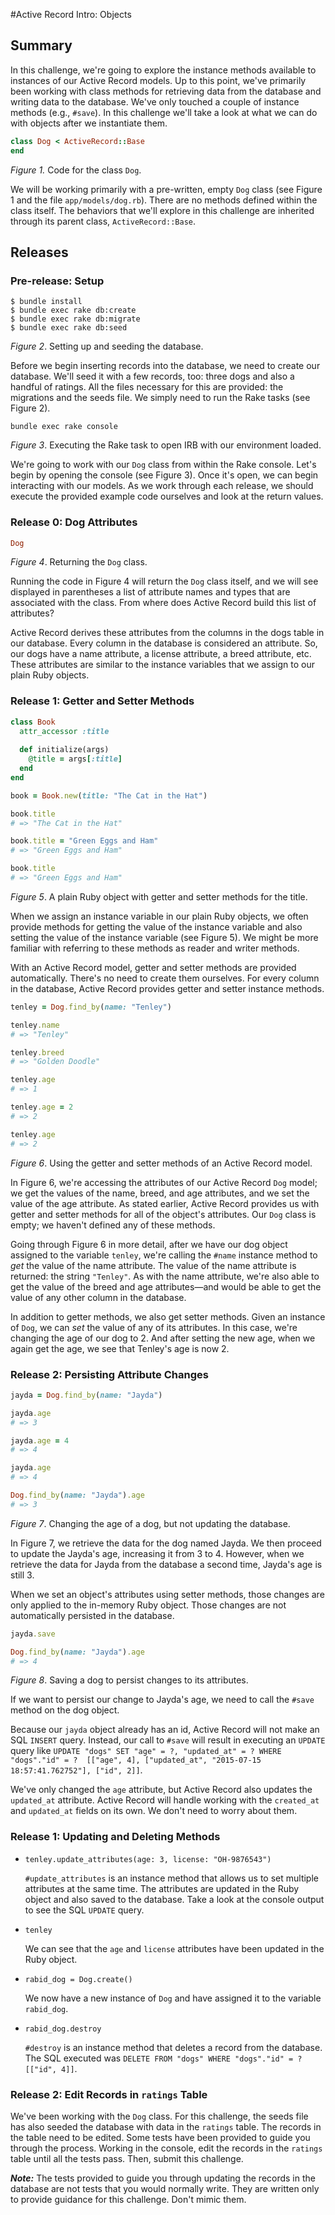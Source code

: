 #Active Record Intro:  Objects

## Summary
In this challenge, we're going to explore the instance methods available to instances of our Active Record models.  Up to this point, we've primarily been working with class methods for retrieving data from the database and writing data to the database.  We've only touched a couple of instance methods (e.g., `#save`).  In this challenge we'll take a look at what we can do with objects after we instantiate them.

```ruby
class Dog < ActiveRecord::Base
end
```

*Figure 1.*  Code for the class `Dog`.

We will be working primarily with a pre-written, empty `Dog` class (see Figure 1 and the file `app/models/dog.rb`).  There are no methods defined within the class itself.  The behaviors that we'll explore in this challenge are inherited through its parent class, `ActiveRecord::Base`.  


## Releases
### Pre-release: Setup
```
$ bundle install
$ bundle exec rake db:create
$ bundle exec rake db:migrate
$ bundle exec rake db:seed
```
*Figure 2*.  Setting up and seeding the database.

Before we begin inserting records into the database, we need to create our database. We'll seed it with a few records, too: three dogs and also a handful of ratings.  All the files necessary for this are provided:  the migrations and the seeds file.  We simply need to run the Rake tasks (see Figure 2).

```
bundle exec rake console
```
*Figure 3*.  Executing the Rake task to open IRB with our environment loaded.

We're going to work with our `Dog` class from within the Rake console.  Let's begin by opening the console (see Figure 3).  Once it's open, we can begin interacting with our models.  As we work through each release, we should execute the provided example code ourselves and look at the return values.


### Release 0: Dog Attributes
```ruby
Dog
```
*Figure 4*. Returning the `Dog` class.

Running the code in Figure 4 will return the `Dog` class itself, and we will see displayed in parentheses a list of attribute names and types that are associated with the class.  From where does Active Record build this list of attributes?

Active Record derives these attributes from the columns in the dogs table in our database.  Every column in the database is considered an attribute.  So, our dogs have a name attribute, a license attribute, a breed attribute, etc.  These attributes are similar to the instance variables that we assign to our plain Ruby objects.


### Release 1: Getter and Setter Methods
```ruby
class Book
  attr_accessor :title
  
  def initialize(args)
    @title = args[:title]
  end
end

book = Book.new(title: "The Cat in the Hat")

book.title
# => "The Cat in the Hat"

book.title = "Green Eggs and Ham"
# => "Green Eggs and Ham"

book.title
# => "Green Eggs and Ham"
```
*Figure 5*. A plain Ruby object with getter and setter methods for the title.

When we assign an instance variable in our plain Ruby objects, we often provide methods for getting the value of the instance variable and also setting the value of the instance variable (see Figure 5).  We might be more familiar with referring to these methods as reader and writer methods.

With an Active Record model, getter and setter methods are provided automatically.  There's no need to create them ourselves.  For every column in the database, Active Record provides getter and setter instance methods.

```ruby
tenley = Dog.find_by(name: "Tenley")

tenley.name
# => "Tenley"

tenley.breed
# => "Golden Doodle"

tenley.age
# => 1

tenley.age = 2
# => 2

tenley.age
# => 2
```
*Figure 6*. Using the getter and setter methods of an Active Record model.

In Figure 6, we're accessing the attributes of our Active Record `Dog` model; we get the values of the name, breed, and age attributes, and we set the value of the age attribute.  As stated earlier, Active Record provides us with getter and setter methods for all of the object's attributes.  Our `Dog` class is empty; we haven't defined any of these methods.

Going through Figure 6 in more detail, after we have our dog object assigned to the variable `tenley`, we're calling the `#name` instance method to *get* the value of the name attribute.  The value of the name attribute is returned:  the string `"Tenley"`.  As with the name attribute, we're also able to get the value of the breed and age attributes—and would be able to get the value of any other column in the database.

In addition to getter methods, we also get setter methods.  Given an instance of `Dog`, we can *set* the value of any of its attributes.  In this case, we're changing the age of our dog to 2.  And after setting the new age, when we again get the age, we see that Tenley's age is now 2.


### Release 2: Persisting Attribute Changes
```ruby
jayda = Dog.find_by(name: "Jayda")

jayda.age
# => 3

jayda.age = 4
# => 4

jayda.age
# => 4

Dog.find_by(name: "Jayda").age
# => 3
```
*Figure 7*.  Changing the age of a dog, but not updating the database.

In Figure 7, we retrieve the data for the dog named Jayda.  We then proceed to update the Jayda's age, increasing it from 3 to 4.  However, when we retrieve the data for Jayda from the database a second time, Jayda's age is still 3.

When we set an object's attributes using setter methods, those changes are only applied to the in-memory Ruby object.  Those changes are not automatically persisted in the database.


```ruby
jayda.save

Dog.find_by(name: "Jayda").age
# => 4
```
*Figure 8*.  Saving a dog to persist changes to its attributes.

If we want to persist our change to Jayda's age, we need to call the `#save` method on the dog object.
  
Because our `jayda` object already has an id, Active Record will not make an SQL `INSERT` query.  Instead, our call to `#save` will result in executing an `UPDATE` query like `UPDATE "dogs" SET "age" = ?, "updated_at" = ? WHERE "dogs"."id" = ?  [["age", 4], ["updated_at", "2015-07-15 18:57:41.762752"], ["id", 2]]`.
  
We've only changed the `age` attribute, but Active Record also updates the `updated_at` attribute.  Active Record will handle working with the `created_at` and `updated_at` fields on its own.  We don't need to worry about them.


### Release 1: Updating and Deleting Methods

- `tenley.update_attributes(age: 3, license: "OH-9876543")`

  `#update_attributes` is an instance method that allows us to set multiple attributes at the same time.  The attributes are updated in the Ruby object and also saved to the database.  Take a look at the console output to see the SQL `UPDATE` query.
  
- `tenley`

  We can see that the `age` and `license` attributes have been updated in the Ruby object.

- `rabid_dog = Dog.create()`

  We now have a new instance of `Dog` and have assigned it to the variable `rabid_dog`.
  
- `rabid_dog.destroy`

  `#destroy` is an instance method that deletes a record from the database.  The SQL executed was `DELETE FROM "dogs" WHERE "dogs"."id" = ?  [["id", 4]]`.

### Release 2: Edit Records in `ratings` Table

We've been working with the `Dog` class.  For this challenge, the seeds file has also seeded the database with data in the `ratings` table.  The records in the table need to be edited.  Some tests have been provided to guide you through the process.  Working in the console, edit the records in the `ratings` table until all the tests pass.  Then, submit this challenge.

***Note:***  The tests provided to guide you through updating the records in the database are not tests that you would normally write.  They are written only to provide guidance for this challenge.  Don't mimic them.